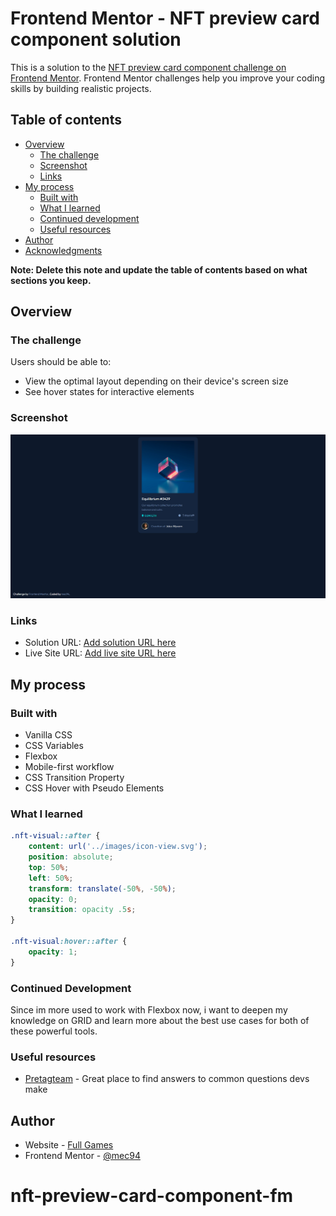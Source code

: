 # Frontend Mentor - NFT preview card component solution

This is a solution to the [NFT preview card component challenge on Frontend Mentor](https://www.frontendmentor.io/challenges/nft-preview-card-component-SbdUL_w0U). Frontend Mentor challenges help you improve your coding skills by building realistic projects. 

## Table of contents

- [Overview](#overview)
  - [The challenge](#the-challenge)
  - [Screenshot](#screenshot)
  - [Links](#links)
- [My process](#my-process)
  - [Built with](#built-with)
  - [What I learned](#what-i-learned)
  - [Continued development](#continued-development)
  - [Useful resources](#useful-resources)
- [Author](#author)
- [Acknowledgments](#acknowledgments)

**Note: Delete this note and update the table of contents based on what sections you keep.**

## Overview

### The challenge

Users should be able to:

- View the optimal layout depending on their device's screen size
- See hover states for interactive elements

### Screenshot

![](./screenshot.jpg)

### Links

- Solution URL: [Add solution URL here](https://your-solution-url.com)
- Live Site URL: [Add live site URL here](https://your-live-site-url.com)

## My process

### Built with

- Vanilla CSS
- CSS Variables
- Flexbox
- Mobile-first workflow
- CSS Transition Property
- CSS Hover with Pseudo Elements

### What I learned

```css
.nft-visual::after {
    content: url('../images/icon-view.svg');
    position: absolute;
    top: 50%;
    left: 50%;
    transform: translate(-50%, -50%);
    opacity: 0;
    transition: opacity .5s;
}

.nft-visual:hover::after {
    opacity: 1;
}
```

### Continued Development

Since im more used to work with Flexbox now, i want to deepen my knowledge on GRID and learn more about the best use cases for both of these powerful tools.

### Useful resources

- [Pretagteam](https://pretagteam.com/question/make-image-appear-on-link-hover-css) - Great place to find answers to common questions devs make

## Author

- Website - [Full Games](https://full.games)
- Frontend Mentor - [@mec94](https://www.frontendmentor.io/profile/mec94)
# nft-preview-card-component-fm
